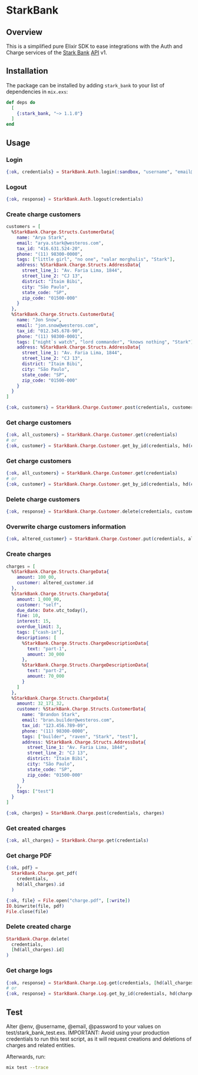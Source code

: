 # StarkBank

## Overview

This is a simplified pure Elixir SDK to ease integrations with the Auth and Charge services of the [Stark Bank](https://starkbank.com) [API](https://docs.api.starkbank.com/?version=latest) v1.

## Installation

The package can be installed by adding `stark_bank` to your list of dependencies in `mix.exs`:

```elixir
def deps do
  [
    {:stark_bank, "~> 1.1.0"}
  ]
end
```

## Usage

### Login

```elixir
{:ok, credentials} = StarkBank.Auth.login(:sandbox, "username", "email@email.com", "password")
```

### Logout

```elixir
{:ok, response} = StarkBank.Auth.logout(credentials)
```

### Create charge customers

```elixir
customers = [
  %StarkBank.Charge.Structs.CustomerData{
    name: "Arya Stark",
    email: "arya.stark@westeros.com",
    tax_id: "416.631.524-20",
    phone: "(11) 98300-0000",
    tags: ["little girl", "no one", "valar morghulis", "Stark"],
    address: %StarkBank.Charge.Structs.AddressData{
      street_line_1: "Av. Faria Lima, 1844",
      street_line_2: "CJ 13",
      district: "Itaim Bibi",
      city: "São Paulo",
      state_code: "SP",
      zip_code: "01500-000"
    }
  },
  %StarkBank.Charge.Structs.CustomerData{
    name: "Jon Snow",
    email: "jon.snow@westeros.com",
    tax_id: "012.345.678-90",
    phone: "(11) 98300-0001",
    tags: ["night`s watch", "lord commander", "knows nothing", "Stark"],
    address: %StarkBank.Charge.Structs.AddressData{
      street_line_1: "Av. Faria Lima, 1844",
      street_line_2: "CJ 13",
      district: "Itaim Bibi",
      city: "São Paulo",
      state_code: "SP",
      zip_code: "01500-000"
    }
  }
]

{:ok, customers} = StarkBank.Charge.Customer.post(credentials, customers)
```

### Get charge customers

```elixir
{:ok, all_customers} = StarkBank.Charge.Customer.get(credentials)
# or
{:ok, customer} = StarkBank.Charge.Customer.get_by_id(credentials, hd(customers).id)
```

### Get charge customers

```elixir
{:ok, all_customers} = StarkBank.Charge.Customer.get(credentials)
# or
{:ok, customer} = StarkBank.Charge.Customer.get_by_id(credentials, hd(customers).id)
```

### Delete charge customers

```elixir
{:ok, response} = StarkBank.Charge.Customer.delete(credentials, customers)
```

### Overwrite charge customers information

```elixir
{:ok, altered_customer} = StarkBank.Charge.Customer.put(credentials, altered_customer)
```

### Create charges

```elixir
charges = [
  %StarkBank.Charge.Structs.ChargeData{
    amount: 100_00,
    customer: altered_customer.id
  },
  %StarkBank.Charge.Structs.ChargeData{
    amount: 1_000_00,
    customer: "self",
    due_date: Date.utc_today(),
    fine: 10,
    interest: 15,
    overdue_limit: 3,
    tags: ["cash-in"],
    descriptions: [
      %StarkBank.Charge.Structs.ChargeDescriptionData{
        text: "part-1",
        amount: 30_000
      },
      %StarkBank.Charge.Structs.ChargeDescriptionData{
        text: "part-2",
        amount: 70_000
      }
    ]
  },
  %StarkBank.Charge.Structs.ChargeData{
    amount: 32_171_32,
    customer: %StarkBank.Charge.Structs.CustomerData{
      name: "Brandon Stark",
      email: "bran.builder@westeros.com",
      tax_id: "123.456.789-09",
      phone: "(11) 98300-0000",
      tags: ["builder", "raven", "Stark", "test"],
      address: %StarkBank.Charge.Structs.AddressData{
        street_line_1: "Av. Faria Lima, 1844",
        street_line_2: "CJ 13",
        district: "Itaim Bibi",
        city: "São Paulo",
        state_code: "SP",
        zip_code: "01500-000"
      }
    },
    tags: ["test"]
  }
]

{:ok, charges} = StarkBank.Charge.post(credentials, charges)
```

### Get created charges

```elixir
{:ok, all_charges} = StarkBank.Charge.get(credentials)
```

### Get charge PDF

```elixir
{:ok, pdf} =
  StarkBank.Charge.get_pdf(
    credentials,
    hd(all_charges).id
  )

{:ok, file} = File.open("charge.pdf", [:write])
IO.binwrite(file, pdf)
File.close(file)
```

### Delete created charge

```elixir
StarkBank.Charge.delete(
  credentials,
  [hd(all_charges).id]
)
```

### Get charge logs

```elixir
{:ok, response} = StarkBank.Charge.Log.get(credentials, [hd(all_charges).id])
# or
{:ok, response} = StarkBank.Charge.Log.get_by_id(credentials, hd(charge_logs).id)
```

## Test

Alter @env, @username, @email, @password to your values on test/stark_bank_test.exs. IMPORTANT: Avoid using your production credentials to run this test script, as it will request creations and deletions of charges and related entities.

Afterwards, run:
```sh
mix test --trace
```
